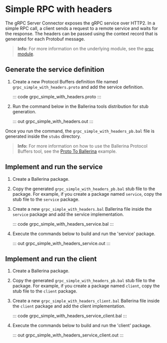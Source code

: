 # Simple RPC with headers

The gRPC Server Connector exposes the gRPC service over HTTP2. In a simple RPC call, a client sends a request to a remote service and waits for the response. The headers can be passed using the context record that is generated for each Protobuf message.

>**Info:** For more information on the underlying module, see the [`grpc` module](https://lib.ballerina.io/ballerina/grpc/latest/).

## Generate the service definition

1. Create a new Protocol Buffers definition file named `grpc_simple_with_headers.proto` and add the service definition.

   ::: code grpc_simple_with_headers.proto :::

2. Run the command below in the Ballerina tools distribution for stub generation.

   ::: out grpc_simple_with_headers.out :::

Once you run the command, the `grpc_simple_with_headers_pb.bal` file is generated inside the `stubs` directory.

>**Info:** For more information on how to use the Ballerina Protocol Buffers tool, see the [Proto To Ballerina](https://ballerina.io/learn/by-example/proto-to-ballerina.html) example.

## Implement and run the service

1. Create a Ballerina package.

2. Copy the generated `grpc_simple_with_headers_pb.bal` stub file to the package. For example, if you create a package named `service`, copy the stub file to the `service` package.

3. Create a new `grpc_simple_with_headers.bal` Ballerina file inside the `service` package and add the service implementation.

   ::: code grpc_simple_with_headers_service.bal :::

4. Execute the commands below to build and run the 'service' package.

   ::: out grpc_simple_with_headers_service.out :::

## Implement and run the client

1. Create a Ballerina package.

2. Copy the generated `grpc_simple_with_headers_pb.bal` stub file to the package. For example, if you create a package named `client`, copy the stub file to the `client` package.

3. Create a new `grpc_simple_with_headers_client.bal` Ballerina file inside the `client` package and add the client implementation.

   ::: code grpc_simple_with_headers_service_client.bal :::

4. Execute the commands below to build and run the 'client' package.

   ::: out grpc_simple_with_headers_service_client.out :::